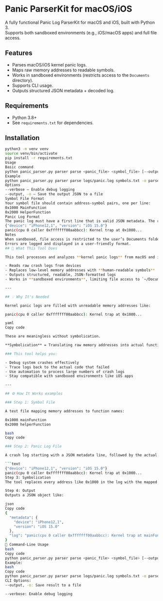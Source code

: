 # Panic ParserKit for macOS/iOS
A fully functional Panic Log ParserKit for macOS and iOS, built with Python 3.  
Supports both sandboxed environments (e.g., iOS/macOS apps) and full file access.
## Features
- Parses macOS/iOS kernel panic logs.
- Maps raw memory addresses to readable symbols.
- Works in sandboxed environments (restricts access to the `Documents` directory).
- Supports CLI usage.
- Outputs structured JSON metadata + decoded log.
## Requirements
- Python 3.8+
- See `requirements.txt` for dependencies.
## Installation
```bash
python3 -m venv venv
source venv/bin/activate
pip install -r requirements.txt
Usage
Basic command
python panic_parser.py parser parse <panic_file> <symbol_file> [--output OUTPUT]
Example
python panic_parser.py parser parse logs/panic.log symbols.txt -o parsed_output.json
Options
--verbose – Enable debug logging
--output, -o – Save the output JSON to a file
Symbol File Format
Your symbol file should contain address-symbol pairs, one per line:
0x1000 MainFunction
0x2000 HelperFunction
Panic Log Format
The panic log must have a first line that is valid JSON metadata. The rest is the raw log:
{"device": "iPhone12,1", "version": "iOS 15.0"}
panic(cpu 0 caller 0xfffffff00aabbcc): Kernel trap at 0x1000...
Notes
When sandboxed, file access is restricted to the user’s Documents folder.
Errors are logged and displayed in a user-friendly format.
## 🧠 What This Tool Does

This tool processes and analyzes **kernel panic logs** from macOS and iOS. It:

- Reads raw crash logs from devices
- Replaces low-level memory addresses with **human-readable symbols**
- Outputs structured, readable, JSON-formatted logs
- Works in **sandboxed environments**, limiting file access to `~/Documents`

---

## 💡 Why It's Needed

Kernel panic logs are filled with unreadable memory addresses like:

panic(cpu 0 caller 0xfffffff00aabbcc): Kernel trap at 0x1000...

yaml
Copy code

These are meaningless without symbolication.

**Symbolication** = Translating raw memory addresses into actual function or method names.

### This tool helps you:

- Debug system crashes effectively
- Trace logs back to the actual code that failed
- Use automation to process large numbers of crash logs
- Stay compatible with sandboxed environments like iOS apps

---

## ⚙️ How It Works examples 

### Step 1: Symbol File

A text file mapping memory addresses to function names:

0x1000 mainFunction
0x2000 helperFunction

bash
Copy code

### Step 2: Panic Log File

A crash log starting with a JSON metadata line, followed by the actual log:

```text
{"device": "iPhone12,1", "version": "iOS 15.0"}
panic(cpu 0 caller 0xfffffff00aabbcc): Kernel trap at 0x1000...
Step 3: Symbolication
The tool replaces every address like 0x1000 in the log with the mapped name from the symbol file (mainFunction, etc.).

Step 4: Output
Outputs a JSON object like:

json
Copy code
{
  "metadata": {
    "device": "iPhone12,1",
    "version": "iOS 15.0"
  },
  "log": "panic(cpu 0 caller 0xfffffff00aabbcc): Kernel trap at mainFunction..."
}
🚀 Command-Line Usage
bash
Copy code
python panic_parser.py parser parse <panic_file> <symbol_file> [--output OUTPUT]
Example:
bash
Copy code
python panic_parser.py parser parse logs/panic.log symbols.txt -o parsed_output.json
CLI Options:
--output, -o: Save result to a file

--verbose: Enable debug logging
